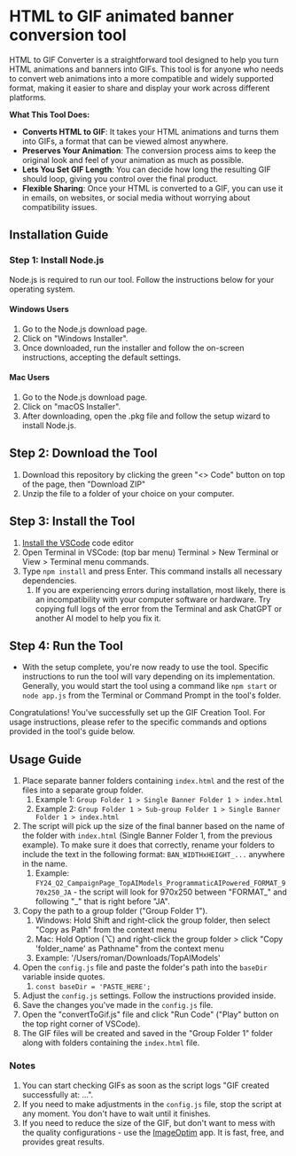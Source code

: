 # HTML to GIF animated banner conversion tool

HTML to GIF Converter is a straightforward tool designed to help you turn HTML animations and banners into GIFs. This tool is for anyone who needs to convert web animations into a more compatible and widely supported format, making it easier to share and display your work across different platforms.

**What This Tool Does:**

- **Converts HTML to GIF**: It takes your HTML animations and turns them into GIFs, a format that can be viewed almost anywhere.
- **Preserves Your Animation**: The conversion process aims to keep the original look and feel of your animation as much as possible.
- **Lets You Set GIF Length**: You can decide how long the resulting GIF should loop, giving you control over the final product.
- **Flexible Sharing**: Once your HTML is converted to a GIF, you can use it in emails, on websites, or social media without worrying about compatibility issues.

## Installation Guide

### Step 1: Install Node.js

Node.js is required to run our tool. Follow the instructions below for your operating system.

#### Windows Users

1. Go to the Node.js download page.
2. Click on "Windows Installer".
3. Once downloaded, run the installer and follow the on-screen instructions, accepting the default settings.

#### Mac Users

1. Go to the Node.js download page.
2. Click on "macOS Installer".
3. After downloading, open the .pkg file and follow the setup wizard to install Node.js.

## Step 2: Download the Tool

1. Download this repository by clicking the green "<> Code" button on top of the page, then "Download ZIP"
2. Unzip the file to a folder of your choice on your computer.

## Step 3: Install the Tool

1. [Install the VSCode](https://code.visualstudio.com/) code editor
2. Open Terminal in VSCode: (top bar menu) Terminal > New Terminal or View > Terminal menu commands.
3. Type `npm install` and press Enter. This command installs all necessary dependencies.
   1. If you are experiencing errors during installation, most likely, there is an incompatibility with your computer software or hardware. Try copying full logs of the error from the Terminal and ask ChatGPT or another AI model to help you fix it.

## Step 4: Run the Tool

- With the setup complete, you're now ready to use the tool. Specific instructions to run the tool will vary depending on its implementation. Generally, you would start the tool using a command like `npm start` or `node app.js` from the Terminal or Command Prompt in the tool's folder.

Congratulations! You've successfully set up the GIF Creation Tool. For usage instructions, please refer to the specific commands and options provided in the tool's guide below.

## Usage Guide

1. Place separate banner folders containing `index.html` and the rest of the files into a separate group folder.
   1. Example 1: `Group Folder 1 > Single Banner Folder 1 > index.html`
   2. Example 2: `Group Folder 1 > Sub-group Folder 1 > Single Banner Folder 1 > index.html`
2. The script will pick up the size of the final banner based on the name of the folder with `index.html` (Single Banner Folder 1, from the previous example). To make sure it does that correctly, rename your folders to include the text in the following format: `BAN_WIDTHxHEIGHT_...` anywhere in the name.
   1. Example: `FY24_Q2_CampaignPage_TopAIModels_ProgrammaticAIPowered_FORMAT_970x250_JA` - the script will look for 970x250 between "FORMAT_" and following "_" that is right before "JA".
3. Copy the path to a group folder ("Group Folder 1").
   1. Windows: Hold Shift and right-click the group folder, then select "Copy as Path" from the context menu
   2. Mac: Hold Option (⌥) and right-click the group folder > click "Copy 'folder_name' as Pathname" from the context menu
   3. Example: '/Users/roman/Downloads/TopAIModels'
4. Open the `config.js` file and paste the folder's path into the `baseDir` variable inside quotes.
   1. `const baseDir = 'PASTE_HERE';`
5. Adjust the `config.js` settings. Follow the instructions provided inside.
6. Save the changes you've made in the `config.js` file.
7. Open the "convertToGif.js" file and click "Run Code" ("Play" button on the top right corner of VSCode).
8. The GIF files will be created and saved in the "Group Folder 1" folder along with folders containing the `index.html` file.

### Notes

1. You can start checking GIFs as soon as the script logs "GIF created successfully at: ...".
2. If you need to make adjustments in the `config.js` file, stop the script at any moment. You don't have to wait until it finishes.
3. If you need to reduce the size of the GIF, but don't want to mess with the quality configurations - use the [ImageOptim](https://imageoptim.com/) app. It is fast, free, and provides great results.

